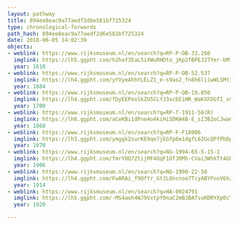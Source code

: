 ```yaml
---
layout: pathway
title: 894ee8eac9a77aedf2d6e581bf725324
type: chronological-forwards
path_hash: 894ee8eac9a77aedf2d6e581bf725324
date: 2018-06-05 14:02:39
objects:
- weblink: https://www.rijksmuseum.nl/en/search?q=RP-P-OB-33.260
  imglink: https://lh5.ggpht.com/h2haf3EaL5iXWuRHDto_jKp2fBPEJ27Yer-bMihpqSm6IeAFSbS8V82NU0qqot_qxxIMDpRXilEFP7HWVMjmm4s0-xcq=s200
  year: 1618
- weblink: https://www.rijksmuseum.nl/en/search?q=RP-P-OB-52.537
  imglink: https://lh4.ggpht.com/yYVyeAhhYLELZ1_e-s9as2_fn8h6liiwWLSMtI5Yxx5LyOIuBCeFpSCwUnulPhPgpovZio8LJbyK9U9miAZGA8Gy5g=s200
  year: 1684
- weblink: https://www.rijksmuseum.nl/en/search?q=RP-P-OB-19.850
  imglink: https://lh4.ggpht.com/fDyEEPosSkZU5CLYJ3xcEEiHR_WaKXFDGfI_x9GmitC8rvrTq5oHNxGiqXWZ5IpYixGDgaEuXm8G-I0AStoxoPeUj3su=s200
  year: 1700
- weblink: https://www.rijksmuseum.nl/en/search?q=RP-T-1911-56(R)
  imglink: https://lh6.ggpht.com/aCeKBi1dPne4o4kiHiSDKW4B-E_sI3B2oCJwa6OWobqDOII87fpH9TeqCHP1_vXtpOLFgzKXW2H3VUnIoW6V0F2F6Q=s200
  year: 1868
- weblink: https://www.rijksmuseum.nl/en/search?q=RP-F-F18006
  imglink: https://lh3.ggpht.com/ymggk2surKE9qe7jEGfp6m1dgfL62UcQPfPbDp4eiACDZxvcAw557ig7kIsp9-cldP86a9NnRNLGBEVl7Br7hCYoTkg=s200
  year: 1870
- weblink: https://www.rijksmuseum.nl/en/search?q=NG-1994-65-5-15-1
  imglink: https://lh4.ggpht.com/fmrYOQ7ZtijMF4OqF1OfJRMh-CVai3WhkTt4GE2pPxZsGuyHSVm-stXvQiGow237Yv7I3kKl_H4scJTsCVjUbXPvPJ8=s200
  year: 1906
- weblink: https://www.rijksmuseum.nl/en/search?q=NG-1990-22-50
  imglink: https://lh4.ggpht.com/FwARAi_f9QfYr_GtJLOncnoe7TcyABYFnoV6hz2WA4UG_Uc22o6nQVEwfJZ_N2bcyKFf7U_BqemVMaioYuW2omp-2wCP=s200
  year: 1914
- weblink: https://www.rijksmuseum.nl/en/search?q=HA-0024791
  imglink: https://lh5.ggpht.com/-MS4aoh4WJ9VxtpY0naC2mBJBATsoKDRYXp0cY6VuuA2MWaxmfVi7BtS1jNQqzvgIzmubNb7hxi9R1ib_rCcHSED4Ds=s200
  year: 1920

---
```

